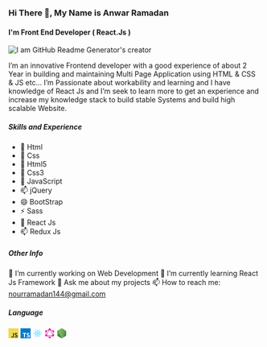 ### Hi There 👋, My Name is Anwar Ramadan
#### I'm Front End Developer ( React.Js )
![I am GitHub Readme Generator's creator](https://s3.envato.com/files/372087685/ar-coder-themeforest-cover.png)

I’m an innovative Frontend developer with a good experience of about 2 Year in building and maintaining Multi Page Application using HTML & CSS & JS etc... I’m Passionate about workability and learning and I have knowledge of React Js and I’m seek to learn more to get an experience and increase my knowledge stack to build stable Systems and build high scalable Website.


##### Skills and Experience
- 🔭  Html
- 🌱  Css
- 👯  Html5
- 🤔  Css3
- 💬  JavaScript
- 📫  jQuery
- 😄  BootStrap
- ⚡  Sass
- 👯  React Js
- 📫  Redux Js


##### Other Info
🔭 I’m currently working on Web Development
🌱 I’m currently learning React Js Framework
💬 Ask me about my projects
📫 How to reach me: nourramadan144@gmail.com


##### Language
<code><img height="20" alt="javascript" src="https://raw.githubusercontent.com/github/explore/80688e429a7d4ef2fca1e82350fe8e3517d3494d/topics/javascript/javascript.png"></code>
<code><img height="20" alt="typescript" src="https://raw.githubusercontent.com/github/explore/80688e429a7d4ef2fca1e82350fe8e3517d3494d/topics/typescript/typescript.png"></code>
<code><img height="20" alt="react" src="https://raw.githubusercontent.com/github/explore/80688e429a7d4ef2fca1e82350fe8e3517d3494d/topics/react/react.png"></code>
<code><img height="20" alt="graphql" src="https://raw.githubusercontent.com/github/explore/5c058a388828bb5fde0bcafd4bc867b5bb3f26f3/topics/graphql/graphql.png"></code>
<code><img height="20" alt="nodejs" src="https://raw.githubusercontent.com/github/explore/80688e429a7d4ef2fca1e82350fe8e3517d3494d/topics/nodejs/nodejs.png"></code>   
